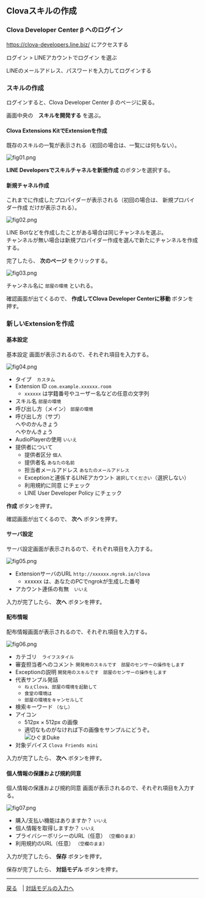 ## Clovaスキルの作成

### Clova Developer Center β へのログイン 

https://clova-developers.line.biz/ にアクセスする

ログイン > LINEアカウントでログイン を選ぶ

LINEのメールアドレス、パスワードを入力してログインする

### スキルの作成

ログインすると、Clova Developer Center β のページに戻る。

画面中央の　**スキルを開発する** を選ぶ。

#### Clova Extensions KitでExtensionを作成

既存のスキルの一覧が表示される（初回の場合は、一覧には何もない）。

![fig01.png](./fig01.png)

**LINE Developersでスキルチャネルを新規作成** のボタンを選択する。


#### 新規チャネル作成

これまでに作成したプロパイダーが表示される（初回の場合は、 新規プロバイダー作成 だけが表示される）。

![fig02.png](./fig02.png)

LINE Botなどを作成したことがある場合は同じチャンネルを選ぶ。<br>チャンネルが無い場合は新規プロパイダー作成を選んで新たにチャンネルを作成する。

完了したら、 **次のページ** をクリックする。

![fig03.png](./fig03.png)

チャンネル名に `部屋の環境` といれる。

確認画面が出てくるので、 **作成してClova Developer Centerに移動** ボタンを押す。

### 新しいExtensionを作成

#### 基本設定

基本設定 画面が表示されるので、それぞれ項目を入力する。

![fig04.png](./fig04.png)

- タイプ　`カスタム`
- Extension ID `com.example.xxxxxx.room`
    - `xxxxxx` は学籍番号やユーザー名などの任意の文字列
- スキル名 `部屋の環境`
- 呼び出し方（メイン） `部屋の環境`
- 呼び出し方（サブ）<br>へやのかんきょう<br>へやかんきょう
- AudioPlayerの使用 `いいえ`
- 提供者について
    - 提供者区分 `個人`
    - 提供者名 `あなたの名前`
    - 担当者メールアドレス `あなたのメールアドレス`
    - Exceptionと連係するLINEアカウント `選択してください`（選択しない）
    - 利用規約に同意 にチェック
    - LINE User Developer Policy にチェック

**作成** ボタンを押す。

確認画面が出てくるので、 **次へ** ボタンを押す。

#### サーバ設定

サーバ設定画面が表示されるので、それぞれ項目を入力する。

![fig05.png](./fig05.png)

- ExtensionサーバのURL `http://xxxxxx.ngrok.io/clova`
    - xxxxxx は、あなたのPCでngrokが生成した番号
- アカウント連係の有無　`いいえ`

入力が完了したら、 **次へ** ボタンを押す。

#### 配布情報

配布情報画面が表示されるので、それぞれ項目を入力する。

![fig06.png](./fig06.png)

- カテゴリ　`ライフスタイル`
- 審査担当者へのコメント `開発用のスキルです　部屋のセンサーの操作をします`
- Exceptionの説明 `開発用のスキルです　部屋のセンサーの操作をします`
- 代表サンプル発話
    - `ねぇClova、部屋の環境を起動して`
    - `食堂の環境は`
    - `部屋の環境をキャンセルして`
- 検索キーワード `（なし）`
- アイコン
    - 512px × 512px の画像
    - 適切なものがなければ下の画像をサンプルにどうぞ。<br>![ひぐまDuke](./higuma.png)
- 対象デバイス `Clova Friends mini`

入力が完了したら、 **次へ** ボタンを押す。

#### 個人情報の保護および規約同意

個人情報の保護および規約同意 画面が表示されるので、それぞれ項目を入力する。

![fig07.png](./fig07.png)

- 購入/支払い機能はありますか？ `いいえ`
- 個人情報を取得しますか？ `いいえ`
- プライバシーポリシーのURL（任意）　`（空欄のまま）`
- 利用規約のURL（任意） `（空欄のまま）`

入力が完了したら、 **保存** ボタンを押す。

保存が完了したら、 **対話モデル** ボタンを押す。

-----

[戻る](../../README.md)　| [対話モデルの入力へ](./02.md)
